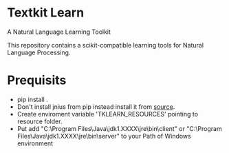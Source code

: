 # Textkit Learn
A Natural Language Learning Toolkit

This repository contains a scikit-compatible learning tools for Natural Language Processing.


# Prequisits
* pip install .
* Don't install jnius from pip instead install it from [source](https://github.com/kivy/pyjnius).
* Create enviroment variable 'TKLEARN_RESOURCES' pointing to resource folder.
* Put add "C:\Program Files\Java\jdk1.XXXX\jre\bin\client" or 
"C:\Program Files\Java\jdk1.XXXX\jre\bin\server" to your Path of Windows environment
